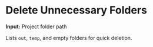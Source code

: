 # Delete Unnecessary Folders

**Input:** Project folder path

Lists `out`, `temp`, and empty folders for quick deletion.